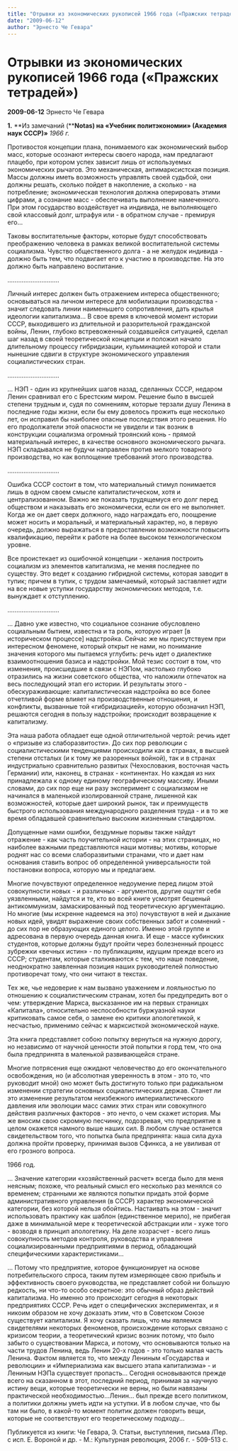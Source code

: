 ```yaml
---
title: "Отрывки из экономических рукописей 1966 года («Пражских тетрадей»)"
date: "2009-06-12"
author: "Эрнесто Че Гевара"
---
```


# Отрывки из экономических рукописей 1966 года («Пражских тетрадей»)

**2009-06-12** Эрнесто Че Гевара

**1.** **Из замечаний (****Notas) на «Учебник политэкономии» (Академия наук СССР)»** *1966 г.*

Противостоя концепции плана, понимаемого как экономический выбор масс, которые осознают интересы своего народа, нам предлагают плацебо, при котором успех зависит лишь от используемых экономических рычагов. Это механическая, антимарксистская позиция. Массы должны иметь возможность управлять своей судьбой, они должны решать, сколько пойдет в накопление, а сколько - на потребление; экономическая технология должна оперировать этими цифрами, а сознание масс - обеспечивать выполнение намеченного. При этом государство воздействует на индивида, не выполняющего свой классовый долг, штрафуя или - в обратном случае - премируя его...

Таковы воспитательные факторы, которые будут способствовать преображению человека в рамках великой воспитательной системы социализма. Чувство общественного долга - а не желудок индивида - должно быть тем, что подвигает его к участию в производстве. На это должно быть направлено воспитание.

.............................

Личный интерес должен быть отражением интереса общественного; основываться на личном интересе для мобилизации производства - значит следовать линии наименьшего сопротивления, дать крылья идеологии капитализма... В свое время в ключевой момент истории СССР, выходившего из длительной и разорительной гражданской войны, Ленин, глубоко встревоженный создавшейся ситуацией, сделал шаг назад в своей теоретической концепции и положил начало длительному процессу гибридизации, кульминацией которой и стали нынешние сдвиги в структуре экономического управления социалистических стран.

.............................

... НЭП - один из крупнейших шагов назад, сделанных СССР, недаром Ленин сравнивал его с Брестским миром. Решение было в высшей степени трудным и, судя по сомнениям, которые терзали душу Ленина в последние годы жизни, если бы ему довелось прожить еще несколько лет, он исправил бы наиболее опасные последствия этого решения. Но его продолжатели этой опасности не увидели и так возник в конструкции социализма огромный троянский конь - прямой материальный интерес, в качестве основного экономического рычага. НЭП складывался не будучи направлен против мелкого товарного производства, но как воплощение требований этого производства.

.............................

Ошибка СССР состоит в том, что материальный стимул понимается лишь в одном своем смысле капиталистическом, хотя и централизованном. Важно же показать трудящемуся его долг перед обществом и наказывать его экономически, если он его не выполняет. Когда же он дает сверх должного, надо награждать его, поощрение может носить и моральный, и материальный характер, но, в первую очередь, должно выражаться в предоставлении возможности повысить квалификацию, перейти к работе на более высоком технологическом уровне.

Все проистекает из ошибочной концепции - желания построить социализм из элементов капитализма, не меняя последнее по существу. Это ведет к созданию гибридной системы, которая заводит в тупик; причем в тупик, с трудом замечаемый, который заставляет идти на все новые уступки государству экономических методов, т.е. вынуждает к отступлению.

.............................

... Давно уже известно, что социальное сознание обусловлено социальным бытием, известна и та роль, которую играет [в историческом процессе] надстройка. Сейчас же мы присутствуем при интересном феномене, который открыт не нами, но понимание значения которого мы пытаемся углубить: речь идет о диалектике взаимоотношения базиса и надстройки. Мой тезис состоит в том, что изменения, происшедшие в связи с НЭПом, настолько глубоко отразились на жизни советского общества, что наложили отпечаток на весь последующий этап его истории. И результаты этого - обескураживающие: капиталистическая надстройка во все более отчетливой форме влияет на производственные отношения, и конфликты, вызванные той «гибридизацией», которую обозначил НЭП, решаются сегодня в пользу надстройки; происходит возвращение к капитализму.

Эта наша работа обладает еще одной отличительной чертой: речиь идет о «призыве из слаборазвитости». До сих пор революции с социалистическими тенденциями происходили как в странах, в высшей степени отсталых (и к тому же разоренных войной), так и в странах индустриально сравнительно развитых (Чехословакия, восточная часть Германии) или, наконец, в странах - континентах. Но каждая из них принадлежала к одному единому географическому массиву. Иными словами, до сих пор еще ни разу эксперимент с социализмом не начинался в маленькой изолированной стране, лишенной как возможностей, которые дает широкий рынок, так и преимуществ быстрого использования международного разделения труда - и в то же время обладавшей сравнительно высоким жизненным стандартом.

Допущенные нами ошибки, бездумные порывы также найдут отражение - как часть поучительной истории - на этих страницах, но наиболее важными представляются наши мотивы; мотивы, которые роднят нас со всеми слаборазвитыми странами, что и дает нам основания ставить вопрос об определенной универсальности той постановки вопроса, которую мы и предлагаем.

Многие почувствуют определенное недоумение перед лицом этой совокупности новых - и различных - аргументов, другие ощутят себя уязвленными, найдутся и те, кто во всей книге усмотрят бешеный антикоммунизм, замаскированный под теоретическую аргументацию. Но многие (мы искренне надеемся на это) почувствуют в ней и дыхание новых идей, увидят выражение своих собственных забот и сомнений - до сих пор не образующих единого целого. Именно этой группе и адресована в первую очередь данная книга. И еще - массе кубинских студентов, которые должны будут пройти через болезненный процесс зубрежки «вечных истин» - по публикациям, идущим прежде всего из СССР; студентам, которые сталкиваются с тем, что наше поведение, неоднократно заявленная позиция наших руководителей полностью противоречат тому, что они читают в текстах.

Тех же, чье недоверие к нам вызвано уважением и лояльностью по отношению к социалистическим странам, хотел бы предупредить вот о чем: утверждение Маркса, высказанное им на первых страницах «Капитала», относительно неспособности буржуазной науки критиковать самое себя, о замене ею критики апологетикой, к несчастью, применимо сейчас к марксисткой экономической науке.

Эта книга представляет собою попытку вернуться на нужную дорогу, но независимо от научной ценности этой попытки я горд тем, что она была предпринята в маленькой развивающейся стране.

Многие потрясения еще ожидают человечество до его окончательного освобождения, но (и абсолютная уверенность в этом - это то, что руководит мной) оно может быть достигнуто только при радикальном изменении стратегии основных социалистических держав. Станет ли это изменение результатом неизбежного империалистического давления или эволюции масс самих этих стран или совокупного действия различных факторов - это нечто, о чем скажет история. Мы же вносим свою скромную песчинку, подозревая, что предприятие в целом окажется намного выше наших сил. В любом случае останется свидетельством того, что попытка была предпринята: наша сила духа должна пройти проверку, принимая вызов Сфинкса, а не увиливая от его грозного вопроса.

1966 год.

... Значение категории «хозяйственный расчет» всегда было для меня неясным; похоже, что реальный смысл его несколько раз менялся со временем; странными же являются попытки придать этой форме административного управления (в СССР) характер экономической категории, без которой нельзя обойтись. Настаивать на этом - значит использовать практику как шаблон (единственное мерило), не прибегая даже в минимальной мере к теоретической абстракции или - хуже того - возводя в принцип апологетику. На деле хозрасчет - всего лишь совокупность методов контроля, руководства и управления социализированными предприятиями в период, обладающий специфическими характеристиками...

... Потому что предприятие, которое функционирует на основе потребительского спроса, таким путем измеряющее свою прибыль и эффективность своего руководства, не представляет собой ни большую редкость, ни что-то особо секретное: это обычный образ действий капитализма. Но именно это происходит сегодня в некоторых предприятиях СССР. Речь идет о специфических экспериментах, и я никоим образом не хочу доказать этим, что в Советском Союзе существует капитализм. Я хочу сказать лишь, что мы являемся свидетелями некоторых феноменов, происхождение которых связано с кризисом теории, а теоретический кризис возник потому, что было забыто о существовании Маркса, и потому, что основываются только на части трудов Ленина, ведь Ленин 20-х годов - это только малая часть Ленина. Фактом является то, что между Лениным «Государства и революции» и «Империализма как высшего этапа капитализма» - и Лениным НЭПа существует пропасть... Сегодня основываются прежде всего на сказанном в этот, последний период, принимая за научную истину вещи, которые теоретически не верны, но были навязаны практической необходимостью...Ленин... был прежде всего политиком, а политики должны уметь идти на уступки. И в любом случае, что бы там ни было, в какой-то момент политик должен говорить вещи, которые не соответствуют его теоретическому подходу...

Публикуется из книги: Че Гевара, Э. Статьи, выступления, письма /Пер. с исп. Е. Вороной и др. - М.: Культурная революция, 2006 г. - 509-513 с.